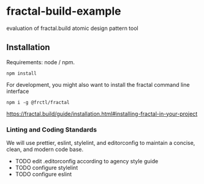 # fractal-build-example
evaluation of fractal.build atomic design pattern tool

## Installation

Requirements: node / npm.

`npm install`

For development, you might also want to install the fractal command line interface

`npm i -g @frctl/fractal`

https://fractal.build/guide/installation.html#installing-fractal-in-your-project

### Linting and Coding Standards

We will use prettier, eslint, stylelint, and editorconfig
to maintain a concise, clean, and modern code base.

* TODO edit .editorconfig according to agency style guide
* TODO configure stylelint
* TODO configure eslint
